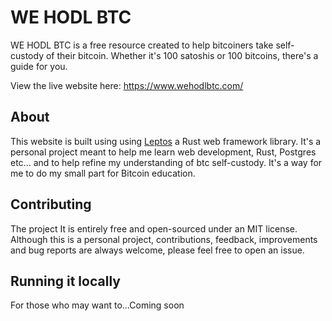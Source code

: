 # WE HODL BTC

WE HODL BTC is a free resource created to help bitcoiners take self-custody of their bitcoin. Whether it's 100 satoshis or 100 bitcoins, there's a guide for you.

View the live website here: https://www.wehodlbtc.com/

## About

This website is built using using [Leptos](https://github.com/leptos-rs/leptos) a Rust web framework library. It's a personal project meant to help me learn web development, Rust, Postgres etc... and to help refine my understanding of 
btc self-custody. It's a way for me to do my small part for Bitcoin education.

## Contributing

The project It is entirely free and open-sourced under an MIT license. Although this is a personal project, contributions, feedback, improvements and bug reports are always welcome, please feel free to open an issue.

## Running it locally

For those who may want to...Coming soon
